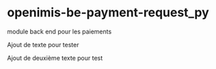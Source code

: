 # openimis-be-payment-request_py
module back end pour les paiements


Ajout de texte pour tester

Ajout de deuxième texte pour test